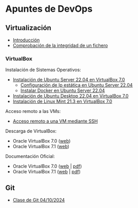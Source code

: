 # Apuntes de DevOps

## Virtualización

* [Introducción](./apuntes/virtualizacion/intro-virtualizacion.md)
* [Comprobación de la integridad de un fichero](./apuntes/virtualizacion/integrity-check.md)

### VirtualBox

Instalación de Sistemas Operativos:

* [Instalación de Ubuntu Server 22.04 en VirtualBox 7.0](./apuntes/virtualizacion/ub-server22.04.md)
    * [Configuración de Ip estática en Ubuntu Server 22.04](./apuntes/virtualizacion/ub-server22.04-static-ip.md)
    * [Instalar Docker en Ubuntu Server 22.04](./apuntes/virtualizacion/ub-server22.04-docker-install.md)
* [Instalación de Ubuntu Desktop 22.04 en VirtualBox 7.0](./apuntes/virtualizacion/ub-desktop22.04.md)
* [Instalación de Linux Mint 21.3 en VirtualBox 7.0](./apuntes/virtualizacion/linux-mint21.3.md)

Acceso remoto a las VMs:

* [Acceso remoto a una VM mediante SSH](./apuntes/virtualizacion/vbox-ssh-access.md)

Descarga de VirtualBox:
* Oracle VirtualBox 7.0 ([web](https://www.virtualbox.org/wiki/Download_Old_Builds_7_0))
* Oracle VirtualBox 7.1 ([web](https://www.virtualbox.org/wiki/Downloads))

Documentación Oficial:
* Oracle VirtualBox 7.0 ([web](https://docs.oracle.com/en/virtualization/virtualbox/7.0/user/index.html) | [pdf](https://docs.oracle.com/en/virtualization/virtualbox/7.0/user/EN-VBOX-7-0-USER.pdf))
* Oracle VirtualBox 7.1 ([web](https://docs.oracle.com/en/virtualization/virtualbox/7.1/user/index.html) | [pdf](https://docs.oracle.com/en/virtualization/virtualbox/7.1/user/EN-VBOX-7-1-USER.pdf))

## Git

* [Clase de Git 04/10/2024](./apuntes/git/clase-git-20241003.md)
